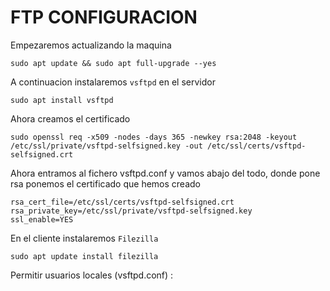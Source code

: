 # FTP CONFIGURACION


Empezaremos actualizando la maquina
~~~
sudo apt update && sudo apt full-upgrade --yes
~~~
A continuacion instalaremos <code>vsftpd</code> en el servidor
~~~
sudo apt install vsftpd
~~~
Ahora creamos el certificado
~~~
sudo openssl req -x509 -nodes -days 365 -newkey rsa:2048 -keyout /etc/ssl/private/vsftpd-selfsigned.key -out /etc/ssl/certs/vsftpd-selfsigned.crt
~~~
Ahora entramos al fichero vsftpd.conf y vamos abajo del todo, donde pone rsa
ponemos el certificado que hemos creado
~~~
rsa_cert_file=/etc/ssl/certs/vsftpd-selfsigned.crt
rsa_private_key=/etc/ssl/private/vsftpd-selfsigned.key
ssl_enable=YES
~~~
En el cliente instalaremos <code>Filezilla</code>
~~~
sudo apt update install filezilla
~~~
Permitir usuarios locales (vsftpd.conf) :
~~~





